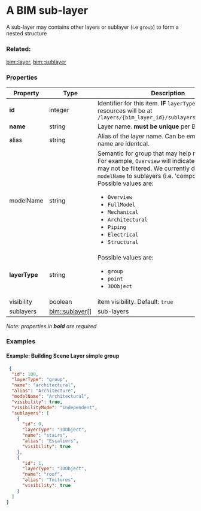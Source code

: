 # A BIM sub-layer

A sub-layer may contains other layers or sublayer (i.e `group`) to form a nested structure

### Related:

[bim::layer](layer.md), [bim::sublayer](sublayer.md)
### Properties

| Property | Type | Description |
| --- | --- | --- |
| **id** | integer | Identifier for this item. **IF** `layerType != 'group'`, resources will be at `/layers/{bim_layer_id}/sublayers/{this.id}/...` |
| **name** | string | Layer name. **must be unique** per BIM layer |
| alias | string | Alias of the layer name. Can be empty if alias and name are identcal. |
| modelName | string | Semantic for group that may help refine the UX. For example, `Overview` will indicate that this layer may not be filtered. We currently do not assign a `modelName` to sublayers (i.e. 'component')<div>Possible values are:<ul><li>`Overview`</li><li>`FullModel`</li><li>`Mechanical`</li><li>`Architectural`</li><li>`Piping`</li><li>`Electrical`</li><li>`Structural`</li></ul></div> |
| **layerType** | string | <div>Possible values are:<ul><li>`group`</li><li>`point`</li><li>`3DObject`</li></ul></div> |
| visibility | boolean | item visibility. Default: `true` |
| sublayers | [bim::sublayer](sublayer.md)[] | sub-layers |

*Note: properties in **bold** are required*

### Examples 

#### Example: Building Scene Layer simple group 

```json
 {
  "id": 100,
  "layerType": "group",
  "name": "architectural",
  "alias": "Architecture",
  "modelName": "Architectural",
  "visibility": true,
  "visibilityMode": "independent",
  "sublayers": [
    {
      "id": 0,
      "layerType": "3DObject",
      "name": "stairs",
      "alias": "Escaliers",
      "visibility": true
    },
    {
      "id": 1,
      "layerType": "3DObject",
      "name": "roof",
      "alias": "Toitures",
      "visibility": true
    }
  ]
} 
```

